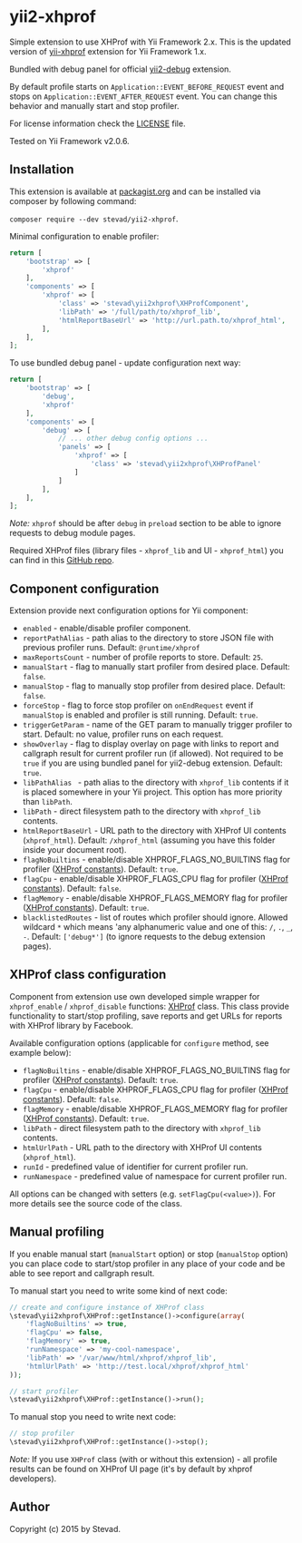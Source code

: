 yii2-xhprof
=================

Simple extension to use XHProf with Yii Framework 2.x. This is the updated version of [yii-xhprof](https://github.com/stevad/yii-xhprof) extension for Yii Framework 1.x.

Bundled with debug panel for official [yii2-debug](https://github.com/yiisoft/yii2-debug) extension.

By default profile starts on `Application::EVENT_BEFORE_REQUEST` event and stops on `Application::EVENT_AFTER_REQUEST` event. You can change this behavior and manually start and stop profiler.

For license information check the [LICENSE](LICENSE.md) file.

Tested on Yii Framework v2.0.6.

Installation
-------------

This extension is available at [packagist.org](http://packagist.org/stevad/yii2-xhprof) and can be installed via composer by following command:

`composer require --dev stevad/yii2-xhprof`.

Minimal configuration to enable profiler:

```php
return [
    'bootstrap' => [
        'xhprof'
    ],
    'components' => [
        'xhprof' => [
            'class' => 'stevad\yii2xhprof\XHProfComponent',
            'libPath' => '/full/path/to/xhprof_lib',
            'htmlReportBaseUrl' => 'http://url.path.to/xhprof_html',
        ],
    ],
];
```

To use bundled debug panel - update configuration next way:

```php
return [
    'bootstrap' => [
        'debug',
        'xhprof'
    ],
    'components' => [
        'debug' => [
            // ... other debug config options ...
            'panels' => [
                'xhprof' => [
                    'class' => 'stevad\yii2xhprof\XHProfPanel'
                ]
            ]
        ],
    ],
];
```

_Note:_ `xhprof` should be after `debug` in `preload` section to be able to ignore requests to debug module pages.

Required XHProf files (library files - `xhprof_lib` and UI - `xhprof_html`) you can find in this [GitHub repo](https://github.com/phacility/xhprof).

Component configuration
-------------

Extension provide next configuration options for Yii component:

- `enabled` - enable/disable profiler component.
- `reportPathAlias` - path alias to the directory to store JSON file with previous profiler runs. Default: `@runtime/xhprof`
- `maxReportsCount` - number of profile reports to store. Default: `25`.
- `manualStart` - flag to manually start profiler from desired place. Default: `false`.
- `manualStop` - flag to manually stop profiler from desired place. Default: `false`.
- `forceStop` - flag to force stop profiler on `onEndRequest` event if `manualStop` is enabled and profiler is still running. Default: `true`.
- `triggerGetParam` - name of the GET param to manually trigger profiler to start. Default: no value, profiler runs on each request.
- `showOverlay` - flag to display overlay on page with links to report and callgraph result for current profiler run (if allowed). Not required to be `true` if you are using bundled panel for yii2-debug extension. Default: `true`.
- `libPathAlias ` - path alias to the directory with `xhprof_lib` contents if it is placed somewhere in your Yii project. This option has more priority than `libPath`.
- `libPath` - direct filesystem path to the directory with `xhprof_lib` contents.
- `htmlReportBaseUrl` - URL path to the directory with XHProf UI contents (`xhprof_html`). Default: `/xhprof_html` (assuming you have this folder inside your document root).
- `flagNoBuiltins` - enable/disable XHPROF_FLAGS_NO_BUILTINS flag for profiler ([XHProf constants](http://php.net/manual/xhprof.constants.php)). Default: `true`.
- `flagCpu` - enable/disable XHPROF_FLAGS_CPU flag for profiler ([XHProf constants](http://php.net/manual/xhprof.constants.php)). Default: `false`.
- `flagMemory` - enable/disable XHPROF_FLAGS_MEMORY flag for profiler ([XHProf constants](http://php.net/manual/xhprof.constants.php)). Default: `true`.
- `blacklistedRoutes` - list of routes which profiler should ignore. Allowed wildcard `*` which means 'any alphanumeric value and one of this: `/`, `.`, `_`, `-`. Default: `['debug*']` (to ignore requests to the debug extension pages).

XHProf class configuration
-------------

Component from extension use own developed simple wrapper for `xhprof_enable` / `xhprof_disable` functions: [XHProf](XHProf.php) class. This class provide functionality to start/stop profiling, save reports and get URLs for reports with XHProf library by Facebook.

Available configuration options (applicable for `configure` method, see example below):

- `flagNoBuiltins` - enable/disable XHPROF_FLAGS_NO_BUILTINS flag for profiler ([XHProf constants](http://php.net/manual/xhprof.constants.php)). Default: `true`.
- `flagCpu` - enable/disable XHPROF_FLAGS_CPU flag for profiler ([XHProf constants](http://php.net/manual/xhprof.constants.php)). Default: `false`.
- `flagMemory` - enable/disable XHPROF_FLAGS_MEMORY flag for profiler ([XHProf constants](http://php.net/manual/xhprof.constants.php)). Default: `true`.
- `libPath` - direct filesystem path to the directory with `xhprof_lib` contents.
- `htmlUrlPath` - URL path to the directory with XHProf UI contents (`xhprof_html`).
- `runId` - predefined value of identifier for current profiler run.
- `runNamespace` - predefined value of namespace for current profiler run.

All options can be changed with setters (e.g. `setFlagCpu(<value>)`). For more details see the source code of the class.

Manual profiling
-------------

If you enable manual start (`manualStart` option) or stop (`manualStop` option) you can place code to start/stop profiler in any place of your code and be able to see report and callgraph result.

To manual start you need to write some kind of next code:

```php
// create and configure instance of XHProf class
\stevad\yii2xhprof\XHProf::getInstance()->configure(array(
    'flagNoBuiltins' => true,
    'flagCpu' => false,
    'flagMemory' => true,
    'runNamespace' => 'my-cool-namespace',
    'libPath' => '/var/www/html/xhprof/xhprof_lib',
    'htmlUrlPath' => 'http://test.local/xhprof/xhprof_html'
));

// start profiler
\stevad\yii2xhprof\XHProf::getInstance()->run();
```

To manual stop you need to write next code:

```php
// stop profiler
\stevad\yii2xhprof\XHProf::getInstance()->stop();
```

_Note:_ If you use `XHProf` class (with or without this extension) - all profile results can be found on XHProf UI page (it's by default by xhprof developers).

Author
-------------

Copyright (c) 2015 by Stevad.